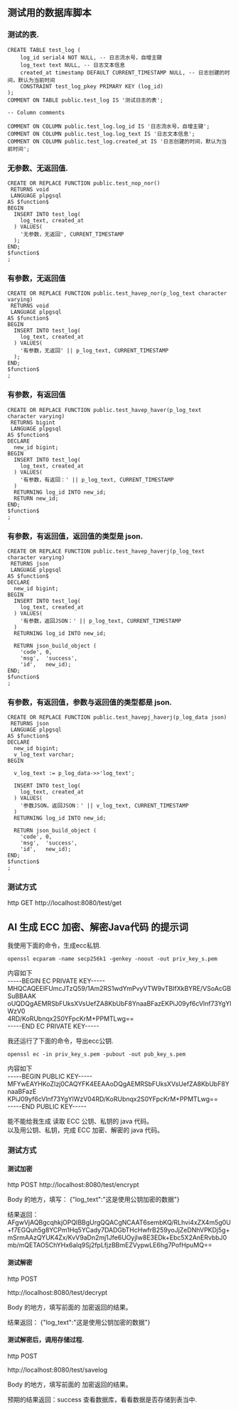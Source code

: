 
## 测试用的数据库脚本

### 测试的表.

```
CREATE TABLE test_log (
	log_id serial4 NOT NULL, -- 日志流水号，自增主键
	log_text text NULL, -- 日志文本信息
	created_at timestamp DEFAULT CURRENT_TIMESTAMP NULL, -- 日志创建的时间，默认为当前时间
	CONSTRAINT test_log_pkey PRIMARY KEY (log_id)
);
COMMENT ON TABLE public.test_log IS '测试日志的表';

-- Column comments

COMMENT ON COLUMN public.test_log.log_id IS '日志流水号，自增主键';
COMMENT ON COLUMN public.test_log.log_text IS '日志文本信息';
COMMENT ON COLUMN public.test_log.created_at IS '日志创建的时间，默认为当前时间';
```


### 无参数、无返回值.

```
CREATE OR REPLACE FUNCTION public.test_nop_nor()
 RETURNS void
 LANGUAGE plpgsql
AS $function$
BEGIN
  INSERT INTO test_log(
    log_text, created_at
  ) VALUES(
    '无参数，无返回', CURRENT_TIMESTAMP
  );
END;
$function$
;
```

### 有参数，无返回值

```
CREATE OR REPLACE FUNCTION public.test_havep_nor(p_log_text character varying)
 RETURNS void
 LANGUAGE plpgsql
AS $function$
BEGIN
  INSERT INTO test_log(
    log_text, created_at
  ) VALUES(
    '有参数，无返回' || p_log_text, CURRENT_TIMESTAMP
  );
END;
$function$
;
```

### 有参数，有返回值

```
CREATE OR REPLACE FUNCTION public.test_havep_haver(p_log_text character varying)
 RETURNS bigint
 LANGUAGE plpgsql
AS $function$
DECLARE
  new_id bigint;
BEGIN
  INSERT INTO test_log(
    log_text, created_at
  ) VALUES(
    '有参数，有返回：' || p_log_text, CURRENT_TIMESTAMP
  )
  RETURNING log_id INTO new_id;
  RETURN new_id;
END;
$function$
;
```



### 有参数，有返回值，返回值的类型是 json.

```
CREATE OR REPLACE FUNCTION public.test_havep_haverj(p_log_text character varying)
 RETURNS json
 LANGUAGE plpgsql
AS $function$
DECLARE
  new_id bigint;
BEGIN
  INSERT INTO test_log(
    log_text, created_at
  ) VALUES(
    '有参数，返回JSON：' || p_log_text, CURRENT_TIMESTAMP
  )
  RETURNING log_id INTO new_id;
  
  RETURN json_build_object (
	'code', 0,
	'msg',	'success',
	'id',	new_id);
END;
$function$
;
```


### 有参数，有返回值，参数与返回值的类型都是 json.
```
CREATE OR REPLACE FUNCTION public.test_havepj_haverj(p_log_data json)
 RETURNS json
 LANGUAGE plpgsql
AS $function$
DECLARE
  new_id bigint;
  v_log_text varchar;
BEGIN

  v_log_text := p_log_data->>'log_text';

  INSERT INTO test_log(
    log_text, created_at
  ) VALUES(
    '参数JSON，返回JSON：' || v_log_text, CURRENT_TIMESTAMP
  )
  RETURNING log_id INTO new_id;
  
  RETURN json_build_object (
	'code', 0,
	'msg',	'success',
	'id',	new_id);
END;
$function$
;
```


### 测试方式
http GET
http://localhost:8080/test/get





## AI 生成 ECC 加密、解密Java代码 的提示词


我使用下面的命令，生成ecc私钥.  
```  
openssl ecparam -name secp256k1 -genkey -noout -out priv_key_s.pem  
```  
  
内容如下  
-----BEGIN EC PRIVATE KEY-----  
MHQCAQEEIFUmcJTzQ59/1Am2RS1wdYmPvyVTW9vTBIfXkBYRE/VSoAcGBSuBBAAK  
oUQDQgAEMRSbFUksXVsUefZA8KbUbF8YnaaBFazEKPiJ09yf6cVlnf73YgYlWzV0  
4RD/KoRUbnqx2S0YFpcKrM+PPMTLwg==  
-----END EC PRIVATE KEY-----  
  
  
  
我还运行了下面的命令，导出ecc公钥.  
```  
openssl ec -in priv_key_s.pem -pubout -out pub_key_s.pem  
```  
  
内容如下  
-----BEGIN PUBLIC KEY-----  
MFYwEAYHKoZIzj0CAQYFK4EEAAoDQgAEMRSbFUksXVsUefZA8KbUbF8YnaaBFazE  
KPiJ09yf6cVlnf73YgYlWzV04RD/KoRUbnqx2S0YFpcKrM+PPMTLwg==  
-----END PUBLIC KEY-----  
  
  
  
能不能给我生成 读取 ECC 公钥、私钥的 java 代码。  
以及用公钥、私钥，完成 ECC 加密、解密的 java 代码。


### 测试方式

#### 测试加密
http POST
http://localhost:8080/test/encrypt

Body 的地方，填写：
{"log_text":"这是使用公钥加密的数据"} 

结果返回：
AFgwVjAQBgcqhkjOPQIBBgUrgQQACgNCAAT6sembKQ/RLhvi4xZX4m5g0U+f7EGQuh5g8YCPm1Hq5YCady7DADGbTHcHwfrB259yoJjZeDNhVPKDj5g+mSrmAAzQYUK4Zx/KvV9aDn2mj1Jfe6UOyjIw8E3EDk+Ebc5X2AnERvbbJ0mb/mQETAO5ChYHx6alq9Sj2fpLfjzBBmEZVypwLE6hg7PofHpuMQ==


#### 测试解密
http POST

http://localhost:8080/test/decrypt

Body 的地方，填写前面的 加密返回的结果。

结果返回：
{"log_text":"这是使用公钥加密的数据"}



#### 测试解密后，调用存储过程.
http POST 

http://localhost:8080/test/savelog

Body 的地方，填写前面的 加密返回的结果。

预期的结果返回：success
查看数据库，看看数据是否存储到表当中.


